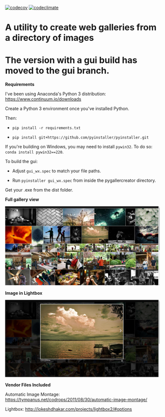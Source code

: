[![codecov](https://codecov.io/gh/btnpushnmunky/pygallerycreator/branch/master/graph/badge.svg)](https://codecov.io/gh/btnpushnmunky/pygallerycreator)
[![codeclimate](https://codeclimate.com/github/btnpushnmunky/pygallerycreator/badges/gpa.svg)](https://codeclimate.com/github/btnpushnmunky/pygallerycreator)

A utility to create web galleries from a directory of images
============================================================

The version with a gui build has moved to the gui branch.
=================

**Requirements**



I've been using Anaconda's Python 3 distribution: https://www.continuum.io/downloads



Create a Python 3 environment once you've installed Python.



Then:



* `pip install -r requirements.txt` 

* `pip install git+https://github.com/pyinstaller/pyinstaller.git`



If you're building on Windows, you may need to install `pywin32`. To do so: `conda install pywin32==220`.



To build the gui:



* Adjust `gui_wx.spec` to match your file paths.

* Run `pyinstaller gui_wx.spec` from inside the pygallercreator directory.



Get your .exe from the dist folder.



**Full gallery view**





![Alt text](screenshot1.png?raw=true)





**Image in Lightbox**







![Alt text](screenshot2.png?raw=true)





**Vendor Files Included**



Automatic Image Montage: https://tympanus.net/codrops/2011/08/30/automatic-image-montage/



Lightbox: http://lokeshdhakar.com/projects/lightbox2/#options